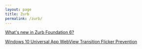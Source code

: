 ```yaml
---
layout: page
title: Zurb
permalink: /zurb/
---
```

[What's new in Zurb Foundation 6?](http://metroize.com/zurb-foundation-6-whats-new/)

[Windows 10 Universal App WebView Transition Flicker Prevention](http://metroize.com/windows-10-universal-app-webview-transition-flicker-prevention/)
